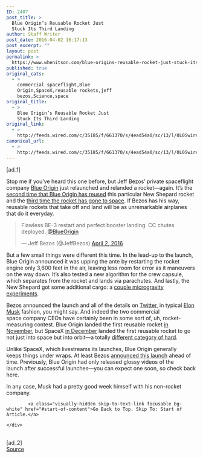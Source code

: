 ```yaml
---
ID: 2407
post_title: >
  Blue Origin’s Reusable Rocket Just
  Stuck Its Third Landing
author: Staff Writer
post_date: 2016-04-02 16:17:13
post_excerpt: ""
layout: post
permalink: >
  https://www.whenitson.com/blue-origins-reusable-rocket-just-stuck-its-third-landing/
published: true
original_cats:
  - >
    commercial spaceflight,Blue
    Origin,SpaceX,reusable rockets,jeff
    bezos,Science,space
original_title:
  - >
    Blue Origin’s Reusable Rocket Just
    Stuck Its Third Landing
original_link:
  - >
    http://feeds.wired.com/c/35185/f/661370/s/4ead54a0/sc/13/l/0L0Swired0N0C20A160C0A40Cblue0Eorigins0Ereusable0Erocket0Ejust0Estuck0Ethird0Elanding0C/story01.htm
canonical_url:
  - >
    http://feeds.wired.com/c/35185/f/661370/s/4ead54a0/sc/13/l/0L0Swired0N0C20A160C0A40Cblue0Eorigins0Ereusable0Erocket0Ejust0Estuck0Ethird0Elanding0C/story01.htm
---
```

 [ad_1]
<br><div id="start-of-content"><article class="content link-underline relative body-copy" data-js="content" itemprop="articleBody" readability="53.443301687764"><p>Stop me if you’ve heard this one before, but Jeff Bezos’ private spaceflight company <a href="http://www.wired.com/tag/blue-origin/" target="_blank">Blue Origin</a> just relaunched and relanded a rocket—again. It’s the <a href="http://www.wired.com/2016/01/jeff-bezos-blue-origin-rocket-took-off-and-landed-again/" target="_blank">second time that Blue Origin has reused</a> this particular New Shepard rocket and the <a href="http://www.wired.com/2015/11/getting-into-space-is-much-easier-than-getting-into-orbit/" target="_blank">third time the rocket has gone to space</a>. If Bezos has his way, reusable rockets that take off and land will be as unremarkable airplanes that do it everyday.</p>
<blockquote class="twitter-tweet" data-lang="en" readability="6.4516129032258">
<p dir="ltr" lang="en">Flawless BE-3 restart and perfect booster landing. CC chutes<br/>deployed. <a href="https://twitter.com/blueorigin">@BlueOrigin</a></p>
<p>— Jeff Bezos (@JeffBezos) <a href="https://twitter.com/JeffBezos/status/716285758382809088">April 2, 2016</a></p></blockquote>

<p>But a few small things were different this time. In the lead-up to the launch, Blue Origin announced it was upping the ante by restarting the rocket engine only 3,600 feet in the air, leaving less room for error as it maneuvers on the way down. It’s also tested a new algorithm for the crew capsule, which separates from the rocket and lands via parachutes. And lastly, the New Shepard got some additional cargo: a <a href="https://twitter.com/JeffBezos/status/716029528619913216" target="_blank">couple microgravity experiments</a>.</p>
<p>Bezos announced the launch and all of the details on <a href="https://twitter.com/JeffBezos" target="_blank">Twitter</a>, in typical <a href="https://twitter.com/elonmusk" target="_blank">Elon Musk</a> fashion, you might say. And indeed the two commercial space company CEOs have certainly been in some sort of, uh, rocket-measuring contest. Blue Origin landed the first reusable rocket <a href="http://www.wired.com/2015/11/jeff-bezos-brags-on-rocket-landing-with-mic-drop-first-tweet/" target="_blank">in November</a>, but SpaceX <a href="http://www.wired.com/2015/12/spacex-just-landed-rocket-ground-first-time/" target="_blank">in December</a> landed the first reusable rocket to go not just into space but into orbit—a totally <a href="http://www.wired.com/2015/11/getting-into-space-is-much-easier-than-getting-into-orbit/" target="_blank">different category of hard</a>.</p>
<p>Unlike SpaceX, which livestreams its launches, Blue Origin generally keeps things under wraps. At least Bezos <a href="https://twitter.com/JeffBezos/status/715984864323842049" target="_blank">announced this launch</a> ahead of time. Previously, Blue Origin had only released glossy videos of the launch after successful launches—you can expect one soon, so check back here.</p>
<p>In any case, Musk had a pretty good week himself with his non-rocket company.</p>

			<a class="visually-hidden skip-to-text-link focusable bg-white" href="#start-of-content">Go Back to Top. Skip To: Start of Article.</a>

			
</article>

	</div>
<br>[ad_2]
<br><a href="http://feeds.wired.com/c/35185/f/661370/s/4ead54a0/sc/13/l/0L0Swired0N0C20A160C0A40Cblue0Eorigins0Ereusable0Erocket0Ejust0Estuck0Ethird0Elanding0C/story01.htm">Source </a>